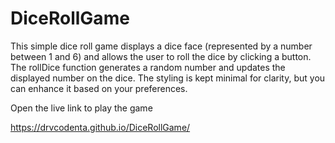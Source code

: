 # DiceRollGame

This simple dice roll game displays a dice face (represented by a number between 1 and 6) and allows the user to roll the dice by clicking a button. The rollDice function generates a random number and updates the displayed number on the dice. The styling is kept minimal for clarity, but you can enhance it based on your preferences.

Open the live link to play the game

https://drvcodenta.github.io/DiceRollGame/
